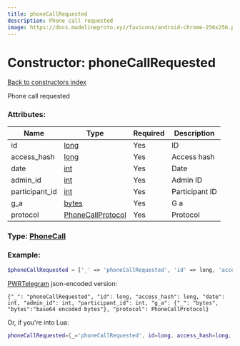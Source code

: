 ```yaml
---
title: phoneCallRequested
description: Phone call requested
image: https://docs.madelineproto.xyz/favicons/android-chrome-256x256.png
---
```

# Constructor: phoneCallRequested  
[Back to constructors index](index.md)



Phone call requested

### Attributes:

| Name     |    Type       | Required | Description |
|----------|---------------|----------|-------------|
|id|[long](../types/long.md) | Yes|ID|
|access\_hash|[long](../types/long.md) | Yes|Access hash|
|date|[int](../types/int.md) | Yes|Date|
|admin\_id|[int](../types/int.md) | Yes|Admin ID|
|participant\_id|[int](../types/int.md) | Yes|Participant ID|
|g\_a|[bytes](../types/bytes.md) | Yes|G a|
|protocol|[PhoneCallProtocol](../types/PhoneCallProtocol.md) | Yes|Protocol|



### Type: [PhoneCall](../types/PhoneCall.md)


### Example:

```php
$phoneCallRequested = ['_' => 'phoneCallRequested', 'id' => long, 'access_hash' => long, 'date' => int, 'admin_id' => int, 'participant_id' => int, 'g_a' => 'bytes', 'protocol' => PhoneCallProtocol];
```  

[PWRTelegram](https://pwrtelegram.xyz) json-encoded version:

```
{"_": "phoneCallRequested", "id": long, "access_hash": long, "date": int, "admin_id": int, "participant_id": int, "g_a": {"_": "bytes", "bytes":"base64 encoded bytes"}, "protocol": PhoneCallProtocol}
```


Or, if you're into Lua:

```lua
phoneCallRequested={_='phoneCallRequested', id=long, access_hash=long, date=int, admin_id=int, participant_id=int, g_a='bytes', protocol=PhoneCallProtocol}

```


